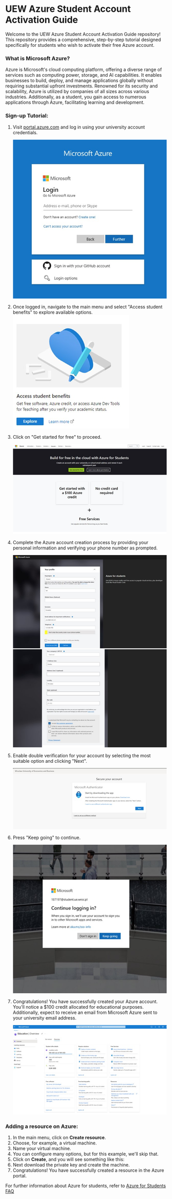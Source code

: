 # UEW Azure Student Account Activation Guide

Welcome to the UEW Azure Student Account Activation Guide repository! This repository provides a comprehensive, step-by-step tutorial designed specifically for students who wish to activate their free Azure account.


### What is Microsoft Azure?

Azure is Microsoft's cloud computing platform, offering a diverse range of services such as computing power, storage, and AI capabilities. It enables businesses to build, deploy, and manage applications globally without requiring substantial upfront investments. Renowned for its security and scalability, Azure is utilized by companies of all sizes across various industries. Additionally, as a student, you gain access to numerous applications through Azure, facilitating learning and development.

### Sign-up Tutorial:

1. Visit [portal.azure.com](https://portal.azure.com) and log in using your university account credentials.
   
   !["Pic1"](https://github.com/Mghd269/uew-azure-how-to/blob/main/azure%20ss/Obraz1.jpg)

2. Once logged in, navigate to the main menu and select "Access student benefits" to explore available options.
   !["Pic2"](https://github.com/Mghd269/uew-azure-how-to/blob/main/azure%20ss/Obraz2.jpg)

3. Click on "Get started for free" to proceed.
   
   !["Pic3"](https://github.com/Mghd269/uew-azure-how-to/blob/main/azure%20ss/Obraz3.jpg)

4. Complete the Azure account creation process by providing your personal information and verifying your phone number as prompted.
   
   !["Pic4"](https://github.com/Mghd269/uew-azure-how-to/blob/main/azure%20ss/Obraz4.jpg)
   !["Pic5"](https://github.com/Mghd269/uew-azure-how-to/blob/main/azure%20ss/Obraz5.jpg)

5. Enable double verification for your account by selecting the most suitable option and clicking "Next".   
   
   !["Pic6"](https://github.com/Mghd269/uew-azure-how-to/blob/main/azure%20ss/Obraz6.jpg)

6. Press "Keep going" to continue.
   
   !["Pic6"](https://github.com/Mghd269/uew-azure-how-to/blob/main/azure%20ss/Obraz7.jpg)

7. Congratulations! You have successfully created your Azure account. You'll notice a $100 credit allocated for educational purposes. Additionally, expect to receive an email from Microsoft Azure sent to your university email address.
   
   !["Pic7"](https://github.com/Mghd269/uew-azure-how-to/blob/main/azure%20ss/Obraz8.jpg)
### Adding a resource on Azure:

1. In the main menu, click on **Create resource**.
2. Choose, for example, a virtual machine.
3. Name your virtual machine.
4. You can configure many options, but for this example, we'll skip that.
6. Click on **Create**, and you will see something like this:
8. Next download the private key and create the machine.
9. Congratulations! You have successfully created a resource in the Azure portal.

For further information about Azure for students, refer to [Azure for Students FAQ](https://learn.microsoft.com/pl-pl/azure/education-hub/azure-dev-tools-teaching/program-faq#azure-for-students)

